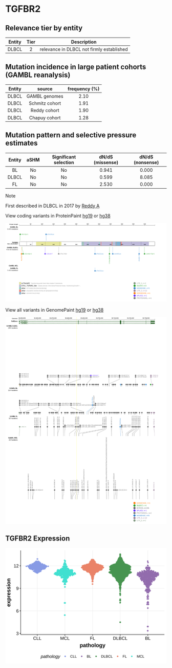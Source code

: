 # TGFBR2

## Relevance tier by entity

|Entity|Tier|Description                              |
|:------:|:----:|-----------------------------------------|
|DLBCL |2   |relevance in DLBCL not firmly established|

## Mutation incidence in large patient cohorts (GAMBL reanalysis)

|Entity|source        |frequency (%)|
|:------:|:--------------:|:-------------:|
|DLBCL |GAMBL genomes |2.10         |
|DLBCL |Schmitz cohort|1.91         |
|DLBCL |Reddy cohort  |1.90         |
|DLBCL |Chapuy cohort |1.28         |

## Mutation pattern and selective pressure estimates

|Entity|aSHM|Significant selection|dN/dS (missense)|dN/dS (nonsense)|
|:------:|:----:|:---------------------:|:----------------:|:----------------:|
|BL    |No  |No                   |0.941           |0.000           |
|DLBCL |No  |No                   |0.599           |8.085           |
|FL    |No  |No                   |2.530           |0.000           |


> [!NOTE]
> First described in DLBCL in 2017 by [Reddy A](https://pubmed.ncbi.nlm.nih.gov/28985567)


View coding variants in ProteinPaint [hg19](https://morinlab.github.io/LLMPP/GAMBL/TGFBR2_protein.html)  or [hg38](https://morinlab.github.io/LLMPP/GAMBL/TGFBR2_protein_hg38.html)

![image](images/proteinpaint/TGFBR2_NM_001024847.svg)

View all variants in GenomePaint [hg19](https://morinlab.github.io/LLMPP/GAMBL/TGFBR2.html)  or [hg38](https://morinlab.github.io/LLMPP/GAMBL/TGFBR2_hg38.html)

![image](images/proteinpaint/TGFBR2.svg)
## TGFBR2 Expression
![image](images/gene_expression/TGFBR2_by_pathology.svg)
<!-- ORIGIN: reddyGeneticFunctionalDrivers2017 -->

